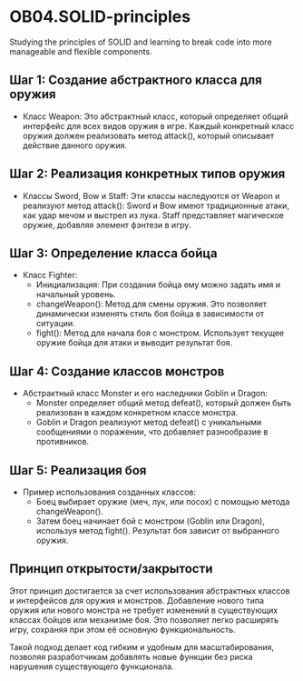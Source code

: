 # OB04.SOLID-principles
Studying the principles of SOLID and learning to break code into more manageable and flexible components.

## Шаг 1: Создание абстрактного класса для оружия

- Класс Weapon: Это абстрактный класс, который определяет общий интерфейс для всех видов оружия в игре. Каждый конкретный класс оружия должен реализовать метод attack(), который описывает действие данного оружия.

## Шаг 2: Реализация конкретных типов оружия

- Классы Sword, Bow и Staff: Эти классы наследуются от Weapon и реализуют метод attack():
Sword и Bow имеют традиционные атаки, как удар мечом и выстрел из лука.
Staff представляет магическое оружие, добавляя элемент фэнтези в игру.

## Шаг 3: Определение класса бойца

- Класс Fighter:
  - Инициализация: При создании бойца ему можно 
  задать имя и начальный уровень.
  - changeWeapon(): Метод для смены оружия.
  Это позволяет динамически изменять стиль боя 
  бойца в зависимости от ситуации.
  - fight(): Метод для начала боя с монстром. 
  Использует текущее оружие бойца для атаки и выводит результат боя.

## Шаг 4: Создание классов монстров
- Абстрактный класс Monster и его наследники 
Goblin и Dragon:
  - Monster определяет общий метод defeat(), который должен быть реализован в каждом конкретном классе монстра.
  - Goblin и Dragon реализуют метод defeat() с уникальными сообщениями о поражении, что добавляет разнообразие в противников.

## Шаг 5: Реализация боя
- Пример использования созданных классов:
  - Боец выбирает оружие (меч, лук, или посох) с помощью метода changeWeapon().
  - Затем боец начинает бой с монстром (Goblin или Dragon), используя метод fight(). Результат боя зависит от выбранного оружия.

## Принцип открытости/закрытости
Этот принцип достигается за счет использования абстрактных классов и интерфейсов для оружия и монстров. Добавление нового типа оружия или нового монстра не требует изменений в существующих классах бойцов или механизме боя. Это позволяет легко расширять игру, сохраняя при этом её основную функциональность.

Такой подход делает код гибким и удобным для масштабирования, позволяя разработчикам добавлять новые функции без риска нарушения существующего функционала.







